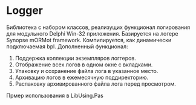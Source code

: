 # Logger
Библиотека с набором классов, реализущих функционал логирования для модульного Delphi Win-32 приложения.
Базируется на логере Synopse mORMot framework.
Компилируется, как динамически подключаемая bpl.
Дополненный функционал: 
1. Поддержка коллекции экземпляров логгеров.
2. Отображение всех логов в одном окне с вкладками.
3. Упаковку и сохранение файла лога в указанное место.
4. Архивацию логов в ежемесячную поддиректорию.
5. Распаковку архивированного файла лога перед просмотром.

Прмер использования в LibUsing.Pas
